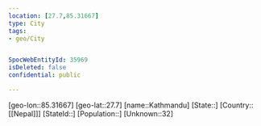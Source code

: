 ```yaml
---
location: [27.7,85.31667]
type: City
tags:
- geo/City


SpocWebEntityId: 35969
isDeleted: false
confidential: public

---
```

[geo-lon::85.31667]
[geo-lat::27.7]
[name::Kathmandu]
[State::]
[Country::[[Nepal]]]
[StateId::]
[Population::]
[Unknown::32]

